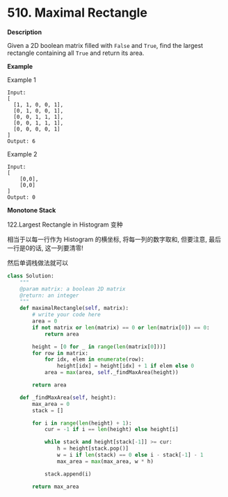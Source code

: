 # 510. Maximal Rectangle

**Description**

Given a 2D boolean matrix filled with `False` and `True`, find the largest rectangle containing all `True` and return its area.

**Example**

Example 1

```
Input:
[
  [1, 1, 0, 0, 1],
  [0, 1, 0, 0, 1],
  [0, 0, 1, 1, 1],
  [0, 0, 1, 1, 1],
  [0, 0, 0, 0, 1]
]
Output: 6
```

Example 2

```
Input:
[
    [0,0],
    [0,0]
]
Output: 0
```

**Monotone Stack**

122.Largest Rectangle in Histogram 变种

相当于以每一行作为 Histogram 的横坐标, 将每一列的数字取和, 但要注意, 最后一行是0的话, 这一列要清零!

然后单调栈做法就可以


```python
class Solution:
    """
    @param matrix: a boolean 2D matrix
    @return: an integer
    """
    def maximalRectangle(self, matrix):
        # write your code here
        area = 0
        if not matrix or len(matrix) == 0 or len(matrix[0]) == 0:
            return area

        height = [0 for _ in range(len(matrix[0]))]
        for row in matrix:
            for idx, elem in enumerate(row):
                height[idx] = height[idx] + 1 if elem else 0
            area = max(area, self._findMaxArea(height))

        return area

    def _findMaxArea(self, height):
        max_area = 0
        stack = []

        for i in range(len(height) + 1):
            cur = -1 if i == len(height) else height[i]

            while stack and height[stack[-1]] >= cur:
                h = height[stack.pop()]
                w = i if len(stack) == 0 else i - stack[-1] - 1
                max_area = max(max_area, w * h)

            stack.append(i)

        return max_area
```